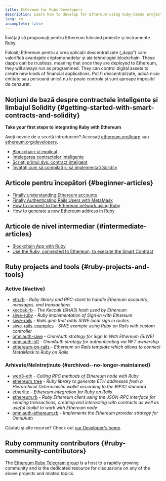 ```yaml
---
title: Ethereum for Ruby Developers
description: Learn how to develop for Ethereum using Ruby-based projects and tooling.
lang: ro
incomplete: false
---
```


<FeaturedText>Învăţaţi să programaţi pentru Ethereum folosind proiecte și instrumente Ruby.</FeaturedText>

Folosiţi Ethereum pentru a crea aplicații descentralizate („dapp”) care valorifică avantajele criptomonedelor și ale tehnologiei blockchain. These dapps can be trustless, meaning that once they are deployed to Ethereum, they will always run as programmed. They can control digital assets to create new kinds of financial applications. Pot fi descentralizate, adică nicio entitate sau persoană unică nu le poate controla și sunt aproape imposibil de cenzurat.

## Noțiuni de bază despre contractele inteligente și limbajul Solidity {#getting-started-with-smart-contracts-and-solidity}

**Take your first steps to integrating Ruby with Ethereum**

Aveţi nevoie de o scurtă introducere? Accesaţi [ethereum.org/learn](/learn/) sau [ethereum.org/developers](/developers/).

- [Blockchain-ul explicat](https://kauri.io/article/d55684513211466da7f8cc03987607d5/blockchain-explained)
- [Înțelegerea contractelor inteligente](https://kauri.io/article/e4f66c6079e74a4a9b532148d3158188/ethereum-101-part-5-the-smart-contract)
- [Scrieţi primul dvs. contract inteligent](https://kauri.io/article/124b7db1d0cf4f47b414f8b13c9d66e2/remix-ide-your-first-smart-contract)
- [Învăţaţi cum să compilaţi și să implementaţi Solidity](https://kauri.io/article/973c5f54c4434bb1b0160cff8c695369/understanding-smart-contract-compilation-and-deployment)

## Articole pentru începători {#beginner-articles}

- [Finally understanding Ethereum accounts](https://dev.to/q9/finally-understanding-ethereum-accounts-1kpe)
- [Finally Authenticating Rails Users with MetaMask](https://dev.to/q9/finally-authenticating-rails-users-with-metamask-3fj)
- [How to connect to the Ethereum network using Ruby](https://www.quicknode.com/guides/web3-sdks/how-to-connect-to-the-ethereum-network-using-ruby)
- [How to generate a new Ethereum address in Ruby](https://www.quicknode.com/guides/web3-sdks/how-to-generate-a-new-ethereum-address-in-ruby)

## Articole de nivel intermediar {#intermediate-articles}

- [Blockchain App with Ruby](https://www.nopio.com/blog/blockchain-app-ruby/)
- [Use the Ruby, connected to Ethereum, to execute the Smart Contract](https://titanwolf.org/Network/Articles/Article?AID=87285822-9b25-49d5-ba2a-7ad95fff7ef9)

## Ruby projects and tools {#ruby-projects-and-tools}

### Active {#active}

- [eth.rb](https://github.com/q9f/eth.rb) - _Ruby library and RPC-client to handle Ethereum accounts, messages, and transactions_
- [keccak.rb](https://github.com/q9f/keccak.rb) - _The Keccak (SHA3) hash used by Ethereum_
- [siwe-ruby](https://github.com/signinwithethereum/siwe-ruby) - _Ruby implementation of Sign-In with Ethereum_
- [siwe-rails](https://github.com/signinwithethereum/siwe-rails) - _Rails gem that adds SIWE local sign in routes_
- [siwe-rails-examples](https://github.com/signinwithethereum/siwe-rails-examples) - _SIWE example using Ruby on Rails with custom controller_
- [omniauth-siwe](https://github.com/signinwithethereum/omniauth-siwe) - _OmniAuth strategy for Sign In With Ethereum (SIWE)_
- [omniauth-nft](https://github.com/valthon/omniauth-nft) - _OmniAuth strategy for authenticating via NFT ownership_
- [ethereum-on-rails](https://github.com/q9f/ethereum-on-rails) - _Ethereum on Rails template which allows to connect MetaMask to Ruby on Rails_

### Arhivate/Neîntreținute {#archived--no-longer-maintained}

- [web3-eth](https://github.com/spikewilliams/vtada-ethereum) - _Calling RPC methods of Ethereum node with Ruby_
- [ethereum_tree](https://github.com/longhoangwkm/ethereum_tree) - _Ruby library to generate ETH addresses from a Hierarchical Deterministic wallet according to the BIP32 standard_
- [etherlite](https://github.com/budacom/etherlite) - _Ethereum integration for Ruby on Rails_
- [ethereum.rb](https://github.com/EthWorks/ethereum.rb) - _Ruby Ethereum client using the JSON-RPC interface for sending transactions, creating and interacting with contracts as well as useful toolkit to work with Ethereum node_
- [omniauth-ethereum.rb](https://github.com/q9f/omniauth-ethereum.rb) - _Implements the Ethereum provider strategy for OmniAuth_

Căutaţi şi alte resurse? Check out [our Developer's home](/developers/).

## Ruby community contributors {#ruby-community-contributors}

The [Ethereum Ruby Telegram group](https://t.me/ruby_eth) is a host to a rapidly growing community and is the dedicated resource for discussions on any of the above projects and related topics.
